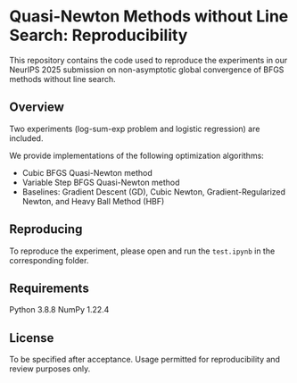 # Quasi-Newton Methods without Line Search: Reproducibility

This repository contains the code used to reproduce the experiments in our NeurIPS 2025 submission on non-asymptotic global convergence of BFGS methods without line search.

## Overview

Two experiments (log-sum-exp problem and logistic regression) are included.

We provide implementations of the following optimization algorithms:
- Cubic BFGS Quasi-Newton method
- Variable Step BFGS Quasi-Newton method
- Baselines: Gradient Descent (GD), Cubic Newton, Gradient-Regularized Newton, and Heavy Ball Method (HBF)

## Reproducing

To reproduce the experiment, please open and run the `test.ipynb` in the corresponding folder.
## Requirements

Python 3.8.8
NumPy 1.22.4

## License

To be specified after acceptance. Usage permitted for reproducibility and review purposes only.
